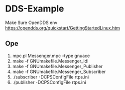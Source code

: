 # DDS-Example
Make Sure OpenDDS env
https://opendds.org/quickstart/GettingStartedLinux.htm
## Ope
1. mpc.pl Messenger.mpc -type gnuace
2. make -f GNUmakefile.Messenger_Idl
3. make -f GNUmakefile.Messenger_Publisher
4. make -f GNUmakefile.Messenger_Subscriber
5. ./subscriber -DCPSConfigFile rtps.ini
6. ./publisher -DCPSConfigFile rtps.ini
